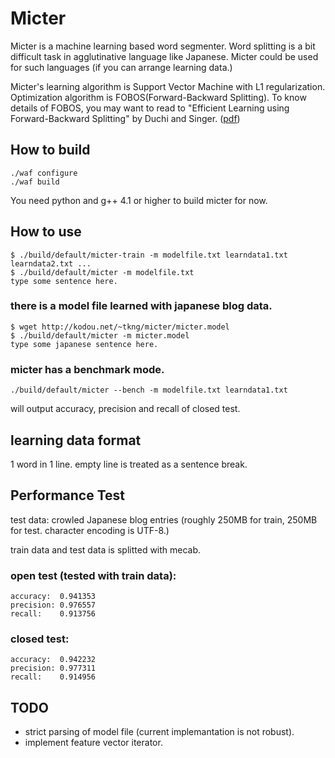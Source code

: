 # Micter

Micter is a machine learning based word segmenter. Word splitting is a bit difficult task in agglutinative language like Japanese. Micter could be used for such languages (if you can arrange learning data.)

Micter's learning algorithm is Support Vector Machine with L1 regularization. Optimization algorithm is FOBOS(Forward-Backward Splitting). To know details of FOBOS, you may want to read to "Efficient Learning using Forward-Backward Splitting" by Duchi and Singer. ([pdf](http://www.cs.berkeley.edu/~jduchi/projects/DuchiSi09b.pdf))

## How to build

    ./waf configure
    ./waf build

You need python and g++ 4.1 or higher to build micter for now.

## How to use

    $ ./build/default/micter-train -m modelfile.txt learndata1.txt learndata2.txt ...
    $ ./build/default/micter -m modelfile.txt
    type some sentence here.

### there is a model file learned with japanese blog data.

    $ wget http://kodou.net/~tkng/micter/micter.model
    $ ./build/default/micter -m micter.model
    type some japanese sentence here.

### micter has a benchmark mode. 

    ./build/default/micter --bench -m modelfile.txt learndata1.txt

will output accuracy, precision and recall of closed test.

## learning data format

1 word in 1 line. empty line is treated as a sentence break.

## Performance Test

test data: crowled Japanese blog entries (roughly 250MB for train, 250MB for test. character encoding is UTF-8.)

train data and test data is splitted with mecab.

### open test (tested with train data):

    accuracy:  0.941353
    precision: 0.976557
    recall:    0.913756

### closed test:

    accuracy:  0.942232
    precision: 0.977311
    recall:    0.914956

## TODO

* strict parsing of model file (current implemantation is not robust).
* implement feature vector iterator.
